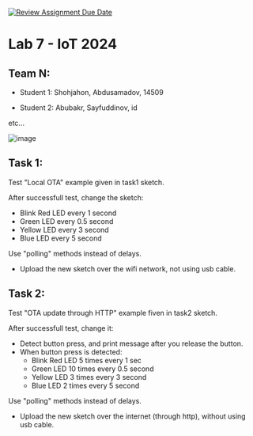 [![Review Assignment Due Date](https://classroom.github.com/assets/deadline-readme-button-22041afd0340ce965d47ae6ef1cefeee28c7c493a6346c4f15d667ab976d596c.svg)](https://classroom.github.com/a/YA0UV1r_)
# Lab 7 - IoT 2024

## Team N:

* Student 1: Shohjahon, Abdusamadov, 14509

* Student 2: Abubakr, Sayfuddinov, id

etc...

![image](https://github.com/user-attachments/assets/aded3d8a-1bd3-49ea-a69e-b3bd215e8077)

## Task 1:

Test "Local OTA" example given in task1 sketch.

After successfull test, change the sketch:

* Blink Red LED every 1 second
* Green LED every 0.5 second
* Yellow LED every 3 second
* Blue LED every 5 second

Use "polling" methods instead of delays.

* Upload the new sketch over the wifi network, not using usb cable.


## Task 2:

Test "OTA update through HTTP" example fiven in task2 sketch.

After successfull test, change it:

* Detect button press, and print message after you release the button.
* When button press is detected:
  * Blink Red LED 5 times every 1 sec 
  * Green LED 10 times every 0.5 second
  * Yellow LED 3 times every 3 second
  * Blue LED 2 times every 5 second

Use "polling" methods instead of delays.

* Upload the new sketch over the internet (through http), without using usb cable.
